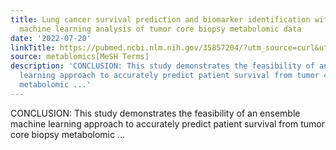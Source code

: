 ```yaml
---
title: Lung cancer survival prediction and biomarker identification with an ensemble
  machine learning analysis of tumor core biopsy metabolomic data
date: '2022-07-20'
linkTitle: https://pubmed.ncbi.nlm.nih.gov/35857204/?utm_source=curl&utm_medium=rss&utm_campaign=pubmed-2&utm_content=1Zkrxt7ktlCbHBXEV3v65xxSnkSWNsJ1A6Fq3gBniKhGfIUslK&fc=20210907212339&ff=20220722212327&v=2.17.7
source: metablomics[MeSH Terms]
description: 'CONCLUSION: This study demonstrates the feasibility of an ensemble machine
  learning approach to accurately predict patient survival from tumor core biopsy
  metabolomic ...'
---
```

CONCLUSION: This study demonstrates the feasibility of an ensemble machine learning approach to accurately predict patient survival from tumor core biopsy metabolomic ...